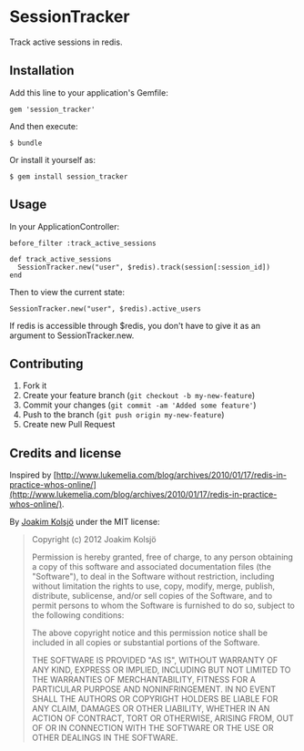 # SessionTracker

Track active sessions in redis.

## Installation

Add this line to your application's Gemfile:

    gem 'session_tracker'

And then execute:

    $ bundle

Or install it yourself as:

    $ gem install session_tracker

## Usage

In your ApplicationController:

    before_filter :track_active_sessions

    def track_active_sessions
      SessionTracker.new("user", $redis).track(session[:session_id])
    end

Then to view the current state:

    SessionTracker.new("user", $redis).active_users

If redis is accessible through $redis, you don't have to give it as an argument to SessionTracker.new.

## Contributing

1. Fork it
2. Create your feature branch (`git checkout -b my-new-feature`)
3. Commit your changes (`git commit -am 'Added some feature'`)
4. Push to the branch (`git push origin my-new-feature`)
5. Create new Pull Request

## Credits and license

Inspired by [http://www.lukemelia.com/blog/archives/2010/01/17/redis-in-practice-whos-online/](http://www.lukemelia.com/blog/archives/2010/01/17/redis-in-practice-whos-online/).

By [Joakim Kolsjö](https://github.com/joakimk) under the MIT license:

>  Copyright (c) 2012 Joakim Kolsjö
>
>  Permission is hereby granted, free of charge, to any person obtaining a copy
>  of this software and associated documentation files (the "Software"), to deal
>  in the Software without restriction, including without limitation the rights
>  to use, copy, modify, merge, publish, distribute, sublicense, and/or sell
>  copies of the Software, and to permit persons to whom the Software is
>  furnished to do so, subject to the following conditions:
>
>  The above copyright notice and this permission notice shall be included in
>  all copies or substantial portions of the Software.
>
>  THE SOFTWARE IS PROVIDED "AS IS", WITHOUT WARRANTY OF ANY KIND, EXPRESS OR
>  IMPLIED, INCLUDING BUT NOT LIMITED TO THE WARRANTIES OF MERCHANTABILITY,
>  FITNESS FOR A PARTICULAR PURPOSE AND NONINFRINGEMENT. IN NO EVENT SHALL THE
>  AUTHORS OR COPYRIGHT HOLDERS BE LIABLE FOR ANY CLAIM, DAMAGES OR OTHER
>  LIABILITY, WHETHER IN AN ACTION OF CONTRACT, TORT OR OTHERWISE, ARISING FROM,
>  OUT OF OR IN CONNECTION WITH THE SOFTWARE OR THE USE OR OTHER DEALINGS IN
>  THE SOFTWARE.
